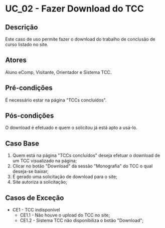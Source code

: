 # UC_02 - Fazer Download do TCC

## Descrição
Este caso de uso permite fazer o download do trabalho de conclusão de curso listado no site.
## Atores
Aluno eComp, Visitante, Orientador e Sistema TCC.
## Pré-condições
É necessário estar na página "TCCs concluídos".
## Pós-condições
O download é efetuado e quem o solicitou já está apto a usá-lo.
## Caso Base
1. Quem está na página "TCCs concluídos" deseja efetuar o download de um TCC visualizado na página;
2. Clicar no botão "Download" da sessão "Monografia" do TCC o qual deseja-se baixar;
3. É gerado uma solicitação de download para o site;
4. Site autoriza a solicitação;
## Casos de Exceção
* CE1 - TCC indisponível  
    * CE1.1 - Não houve o upload do TCC no site;
    * CE1.2 - Sistema TCC não disponibiliza o botão "Download";